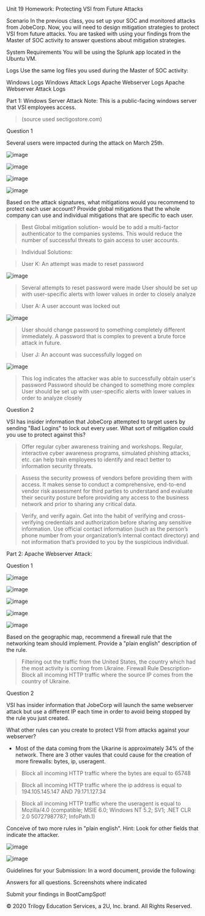 Unit 19 Homework: Protecting VSI from Future Attacks

Scenario
In the previous class,  you set up your SOC and monitored attacks from JobeCorp. Now, you will need to design mitigation strategies to protect VSI from future attacks.
You are tasked with using your findings from the Master of SOC activity to answer questions about mitigation strategies.

System Requirements
You will be using the Splunk app located in the Ubuntu VM.

Logs
Use the same log files you used during the Master of SOC activity:

Windows Logs
Windows Attack Logs
Apache Webserver Logs
Apache Webserver Attack Logs



Part 1: Windows Server Attack
Note: This is a public-facing windows server that VSI employees access.
> (source used sectigostore.com)

Question 1

Several users were impacted during the attack on March 25th.

![image](https://user-images.githubusercontent.com/96030770/167719421-be179805-108f-4779-aac5-6af2c9889651.png)

![image](https://user-images.githubusercontent.com/96030770/167720563-29b0f7a1-5f9e-47a5-9bce-ac4fa5ba5d08.png)

![image](https://user-images.githubusercontent.com/96030770/167720654-7408ff16-d685-4e43-9c57-875116296794.png)

![image](https://user-images.githubusercontent.com/96030770/167720718-878e0517-ab61-4811-ad00-2a1c282e397d.png)


Based on the attack signatures, what mitigations would you recommend to protect each user account? Provide global mitigations that the whole company can use and individual mitigations that are specific to each user.
		
> Best Global mitigation solution- would be to add a multi-factor authenticator to the companies systems. This would reduce the number of successful threats to gain access to user accounts.

> Individual Solutions:
	

> User K: An attempt was made to reset password
			
![image](https://user-images.githubusercontent.com/96030770/167730648-2455f001-62cd-48ac-a04f-3b7a901dd90f.png)
			
> Several attempts to reset password were made 
> User should be set up with user-specific alerts with lower values in order to closely analyze 


> User A: A user account was locked out
			
![image](https://user-images.githubusercontent.com/96030770/167730899-55d2b807-2f2e-45e0-afdc-312228b0facd.png)
		
 
> User should change password to something completely different immediately. A password that is complex to prevent a brute force attack in future.


> User J: An account was successfully logged on
			

![image](https://user-images.githubusercontent.com/96030770/167731117-bdf487a0-e529-48b4-a27c-d506776b0907.png) 

> This log indicates the attacker was able to successfully obtain user's password
> Password should be changed to something more complex
> User should be set up with user-specific alerts with lower values in order to analyze closely			  	 		

Question 2

VSI has insider information that JobeCorp attempted to target users by sending "Bad Logins" to lock out every user.
What sort of mitigation could you use to protect against this?

> Offer regular cyber awareness training and workshops. Regular, interactive cyber awareness programs, simulated phishing attacks, etc. can help train employees to identify and react better to information security threats.

> Assess the security prowess of vendors before providing them with access. It makes sense to conduct a comprehensive, end-to-end vendor risk assessment for third parties to understand and evaluate their security posture before providing any access to the business network and prior to sharing any critical data.

> Verify, and verify again. Get into the habit of verifying and cross-verifying credentials and authorization before sharing any sensitive information. Use official contact information (such as the person’s phone number from your organization’s internal contact directory) and not information that’s provided to you by the suspicious individual.


Part 2: Apache Webserver Attack:

Question 1



![image](https://user-images.githubusercontent.com/96030770/167729340-23616640-74f8-40e0-94b6-3a3c38bf7e33.png)

![image](https://user-images.githubusercontent.com/96030770/167729652-3aaf379c-c8ad-4dd6-ad45-bf9bac3c5c18.png)

![image](https://user-images.githubusercontent.com/96030770/167729709-75f91a43-e524-4dcb-974e-0db0657a5acc.png)

![image](https://user-images.githubusercontent.com/96030770/167722677-863fc2b4-0577-4806-bc47-f70a35b7ed33.png)

![image](https://user-images.githubusercontent.com/96030770/167722731-e9e27a35-89ae-4adf-9e71-6041bbcca1f3.png)


Based on the geographic map, recommend a firewall rule that the networking team should implement.
Provide a "plain english" description of the rule.

> Filtering out the traffic from the United States, the country which had the most activity is coming from Ukraine.
> Firewall Rule Description- Block all incoming HTTP traffic where the source IP comes from the country of Ukraine.

Question 2


VSI has insider information that JobeCorp will launch the same webserver attack but use a different IP each time in order to avoid being stopped by the rule you just created.


What other rules can you create to protect VSI from attacks against your webserver?

- Most of the data coming from the Ukarine is approximately 34% of the network. There are 3 other vaules that could cause for the creation of more firewalls: bytes, ip, useragent.

> Block all incoming HTTP traffic where the bytes are equal to 65748

> Block all incoming HTTP traffic where the ip address is equal to 194.105.145.147 AND 79.171.127.34

> Block all incoming HTTP traffic where the useragent is equal to Mozilla/4.0 (compatible; MSIE 6.0; Windows NT 5.2; SV1; .NET CLR 2.0 50727987787; InfoPath.1)

Conceive of two more rules in "plain english".
Hint: Look for other fields that indicate the attacker.

![image](https://user-images.githubusercontent.com/96030770/167731675-6532bc9f-268f-4bc6-8453-434e7a1f9479.png)


![image](https://user-images.githubusercontent.com/96030770/167731575-ee6056dc-3b5e-4dc7-bf9d-946ca30965a4.png)


Guidelines for your Submission:
In a word document, provide the following:

Answers for all questions.
Screenshots where indicated

Submit your findings in BootCampSpot!

© 2020 Trilogy Education Services, a 2U, Inc. brand. All Rights Reserved.

